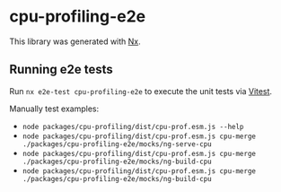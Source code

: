 # cpu-profiling-e2e

This library was generated with [Nx](https://nx.dev).

## Running e2e tests

Run `nx e2e-test cpu-profiling-e2e` to execute the unit tests via [Vitest](https://vitest.dev/).

Manually test examples:

- `node packages/cpu-profiling/dist/cpu-prof.esm.js --help`
- `node packages/cpu-profiling/dist/cpu-prof.esm.js cpu-merge ./packages/cpu-profiling-e2e/mocks/ng-serve-cpu`
- `node packages/cpu-profiling/dist/cpu-prof.esm.js cpu-merge ./packages/cpu-profiling-e2e/mocks/ng-build-cpu`
- `node packages/cpu-profiling/dist/cpu-prof.esm.js cpu-merge ./packages/cpu-profiling-e2e/mocks/ng-build-cpu`

